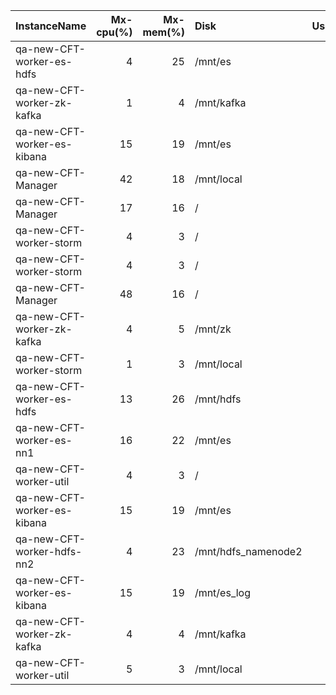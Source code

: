 | InstanceName                |   Mx-cpu(%) |   Mx-mem(%) | Disk                |   Used(%) | Disk                |   Used(%) |
|:----------------------------|------------:|------------:|:--------------------|----------:|:--------------------|----------:|
| qa-new-CFT-worker-es-hdfs   |           4 |          25 | /mnt/es             |         0 | /mnt/hdfs           |         0 |
| qa-new-CFT-worker-zk-kafka  |           1 |           4 | /mnt/kafka          |         0 | /mnt/zk             |         0 |
| qa-new-CFT-worker-es-kibana |          15 |          19 | /mnt/es             |         0 | /mnt/es_log         |         0 |
| qa-new-CFT-Manager          |          42 |          18 | /mnt/local          |         0 | /                   |        26 |
| qa-new-CFT-Manager          |          17 |          16 | /                   |        25 | /mnt/local          |         0 |
| qa-new-CFT-worker-storm     |           4 |           3 | /                   |        25 | /mnt/local          |        27 |
| qa-new-CFT-worker-storm     |           4 |           3 | /                   |        25 | /mnt/local          |        27 |
| qa-new-CFT-Manager          |          48 |          16 | /                   |        25 | /mnt/local          |         0 |
| qa-new-CFT-worker-zk-kafka  |           4 |           5 | /mnt/zk             |         0 | /mnt/kafka          |         0 |
| qa-new-CFT-worker-storm     |           1 |           3 | /mnt/local          |        27 | /                   |        25 |
| qa-new-CFT-worker-es-hdfs   |          13 |          26 | /mnt/hdfs           |         0 | /mnt/es             |         0 |
| qa-new-CFT-worker-es-nn1    |          16 |          22 | /mnt/es             |         0 | /mnt/hdfs_namenode1 |         0 |
| qa-new-CFT-worker-util      |           4 |           3 | /                   |        25 | /mnt/local          |        27 |
| qa-new-CFT-worker-es-kibana |          15 |          19 | /mnt/es             |         0 | /mnt/es_log         |         0 |
| qa-new-CFT-worker-hdfs-nn2  |           4 |          23 | /mnt/hdfs_namenode2 |         0 | /mnt/hdfs           |         0 |
| qa-new-CFT-worker-es-kibana |          15 |          19 | /mnt/es_log         |         0 | /mnt/es             |         0 |
| qa-new-CFT-worker-zk-kafka  |           4 |           4 | /mnt/kafka          |         0 | /mnt/zk             |         0 |
| qa-new-CFT-worker-util      |           5 |           3 | /mnt/local          |        27 | /                   |        25 
